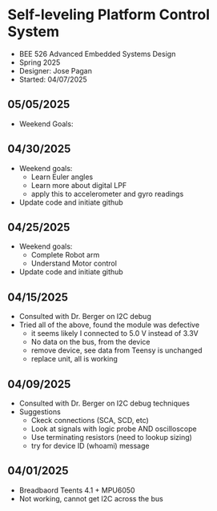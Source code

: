 # Self-leveling Platform Control System

- BEE 526 Advanced Embedded Systems Design
-   Spring 2025
- Designer: Jose Pagan
-  Started: 04/07/2025

## 05/05/2025
- Weekend Goals:


## 04/30/2025
- Weekend goals:
  - Learn Euler angles
  - Learn more about digital LPF
  - apply this to accelerometer and gyro readings
- Update code and initiate github


## 04/25/2025 
- Weekend goals:
  - Complete Robot arm
  - Understand Motor control
- Update code and initiate github


## 04/15/2025
- Consulted with Dr. Berger on I2C debug
- Tried all of the above, found the module was defective
  - it seems likely I connected to 5.0 V instead of 3.3V
  - No data on the bus, from the device
  - remove device, see data from Teensy is unchanged
  - replace unit, all is working


## 04/09/2025
- Consulted with Dr. Berger on I2C debug techniques
- Suggestions
  - Ckeck connections (SCA, SCD, etc)
  - Look at signals with logic probe AND oscilloscope
  - Use terminating resistors (need to lookup sizing)
  - try for device ID (whoami) message

## 04/01/2025
- Breadbaord Teents 4.1 + MPU6050
- Not working, cannot get I2C across the bus
